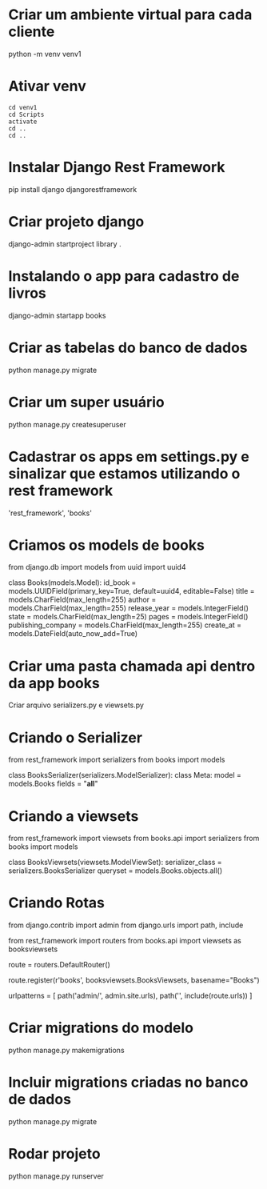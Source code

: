 # Criar um ambiente virtual para cada cliente
python -m venv venv1

# Ativar venv
    cd venv1
    cd Scripts
    activate
    cd ..
    cd ..

# Instalar Django Rest Framework
pip install django djangorestframework

# Criar projeto django
django-admin startproject library .

# Instalando o app para cadastro de livros
django-admin startapp books

# Criar as tabelas do banco de dados
python manage.py migrate

# Criar um super usuário
python manage.py createsuperuser

# Cadastrar os apps em settings.py e sinalizar que estamos utilizando o rest framework
'rest_framework',
'books'

# Criamos os models de books
from django.db import models
from uuid import uuid4

class Books(models.Model):
    id_book = models.UUIDField(primary_key=True, default=uuid4, editable=False)
    title = models.CharField(max_length=255)
    author = models.CharField(max_length=255)
    release_year = models.IntegerField()
    state = models.CharField(max_length=25)
    pages = models.IntegerField()
    publishing_company = models.CharField(max_length=255)
    create_at = models.DateField(auto_now_add=True)

# Criar uma pasta chamada api dentro da app books
Criar arquivo serializers.py e viewsets.py

# Criando o Serializer
from rest_framework import serializers
from books import models

class BooksSerializer(serializers.ModelSerializer):
    class Meta:
        model = models.Books
        fields = "__all__"

# Criando a viewsets
from rest_framework import viewsets
from books.api import serializers
from books import models

class BooksViewsets(viewsets.ModelViewSet):
    serializer_class = serializers.BooksSerializer
    queryset = models.Books.objects.all()

# Criando Rotas
from django.contrib import admin
from django.urls import path, include

from rest_framework import routers
from books.api import viewsets as booksviewsets

route = routers.DefaultRouter()

route.register(r'books', booksviewsets.BooksViewsets, basename="Books")

urlpatterns = [
    path('admin/', admin.site.urls),
    path('', include(route.urls))
]

# Criar migrations do modelo
python manage.py makemigrations

# Incluir migrations criadas no banco de dados
python manage.py migrate

# Rodar projeto 
python manage.py runserver
